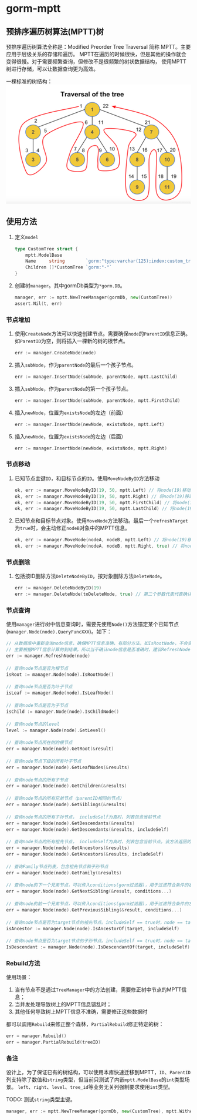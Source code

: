 # gorm-mptt

## 预排序遍历树算法(MPTT)树

预排序遍历树算法全称是：Modified Preorder Tree Traversal 简称 MPTT。主要应用于层级关系的存储和遍历。
MPTT在遍历的时候很快，但是其他的操作就会变得很慢。对于需要频繁查询，但修改不是很频繁的树状数据结构， 使用MPTT树进行存储，可以让数据查询更为高效。

一棵标准的树结构：
![树的遍历](./doc/tree.png)

## 使用方法

1. 定义`model`
    ```go
    type CustomTree struct {
        mptt.ModelBase
        Name     string        `gorm:"type:varchar(125);index:custom_tree_name" validate:"required"`
        Children []*CustomTree `gorm:"-"`
    }
   ```
2. 创建树`manager`。其中gormDb类型为`*gorm.DB`。
    ```go
    manager, err := mptt.NewTreeManager(gormDb, new(CustomTree))
	assert.Nil(t, err)
    ```
   
### 节点增加
1. 使用`CreateNode`方法可以快速创建节点。需要确保`node`的`ParentID`信息正确。如`ParentID`为空，则将插入一棵新的树的根节点。
   ```go
   err := manager.CreateNode(node)
   ```
2. 插入`subNode`，作为`parentNode`的最后一个孩子节点。
    ```go
    err := manager.InsertNode(subNode, parentNode, mptt.LastChild)
    ```
3. 插入`subNode`，作为`parentNode`的第一个孩子节点。
    ```go
    err := manager.InsertNode(subNode, parentNode, mptt.FirstChild)
    ```
4. 插入`newNode`，位置为`existsNode`的左边（前面）
    ```go
    err := manager.InsertNode(newNode, existsNode, mptt.Left)
    ```   
5. 插入`newNode`，位置为`existsNode`的左边（后面）
    ```go
    err := manager.InsertNode(newNode, existsNode, mptt.Right)
    ```

### 节点移动
1. 已知节点主键`ID`，和目标节点的`ID`。使用`MoveNodeByID`方法移动
   ```go
   ok, err := manager.MoveNodeByID(19, 50, mptt.Left) // 将node(19)移动到node(50)的左边
   ok, err := manager.MoveNodeByID(19, 50, mptt.Right) // 将node(19)移动到node(50)的右边
   ok, err := manager.MoveNodeByID(19, 50, mptt.FirstChild) // 将node(19)移动为node(50)的第一个孩子节点
   ok, err := manager.MoveNodeByID(19, 50, mptt.LastChild) // 将node(19)移动为node(50)的最后一个孩子节点
   ```
2. 已知节点和目标节点对象。使用`MoveNode`方法移动。最后一个`refreshTarget`为`true`时，会主动修正`nodeB`对象中的MPTT信息。
   ```go
   ok, err := manager.MoveNode(nodeA, nodeB, mptt.Left) // 将node(19)移动到node(50)的左边
   ok, err := manager.MoveNode(nodeA, nodeB, mptt.Right, true) // 将node(19)移动到node(50)的右边
   ```

### 节点删除
1. 包括按ID删除方法`DeleteNodeByID`，按对象删除方法`DeleteNode`。
   ```go
   err := manager.DeleteNodeByID(19)
   err := manager.DeleteNode(toDeleteNode, true) // 第二个参数代表代表确认node中的MPTT信息准确无误，无需框架主动刷新信息后再执行删除。
   ```

### 节点查询

使用`manager`进行树中信息查询时，需要先使用`Node()`方法锚定某个已知节点(`manager.Node(node).QueryFuncXXX`)。如下：
```go
// 从数据库中重新查询node信息，确保MPTT信息准确，有部分方法，如IsRootNode，不会实际查库，
// 主要根据MPTT信息计算的到结果。所以当不确认node信息是否准确时，建议RefreshNode
err := manager.RefreshNode(node)

// 查询node节点是否为根节点
isRoot := manager.Node(node).IsRootNode()

// 查询node节点是否为叶子节点
isLeaf := manager.Node(node).IsLeafNode()

// 查询node节点是否为子节点
isChild := manager.Node(node).IsChildNode()

// 查询node节点的level
level := manager.Node(node).GetLevel()

// 查询node节点所在树的根节点
err = manager.Node(node).GetRoot(&result)

// 查询node节点下级的所有叶子节点
err = manager.Node(node).GetLeafNodes(&results)

// 查询node节点的所有子节点
err = manager.Node(node).GetChildren(&results)

// 查询node节点的所有兄弟节点（parentID相同的节点）
err = manager.Node(node).GetSiblings(&results)

// 查询node节点的所有子孙节点， includeSelf为真时，列表包含当前节点
err = manager.Node(node).GetDescendants(&results)
err = manager.Node(node).GetDescendants(&results, includeSelf)

// 查询node节点的所有祖先节点， includeSelf为真时，列表包含当前节点。该方法返回的数据默认从根节点到当前node排序。
err = manager.Node(node).GetAncestors(&results)
err = manager.Node(node).GetAncestors(&results, includeSelf)

// 查询Family节点列表，包含祖先节点和子孙节点
err = manager.Node(node).GetFamily(&results)

// 查询node的下一个兄弟节点，可以传入conditions(gorm过滤器)，用于过滤符合条件的右侧兄弟
err = manager.Node(node).GetNextSibling(&result, conditions...)

// 查询node的前一个兄弟节点，可以传入conditions(gorm过滤器)，用于过滤符合条件的左侧兄弟
err = manager.Node(node).GetPreviousSibling(&result, conditions...)

// 查询node节点是否为target节点的祖先节点。includeSelf == true时，node == target也为真
isAncestor := manager.Node(node).IsAncestorOf(target, includeSelf)

// 查询node节点是否为target节点的子孙节点。includeSelf == true时，node == target也为真
IsDescendant := manager.Node(node).IsDescendantOf(target, includeSelf)
```


### Rebuild方法

使用场景：
1. 当有节点不是通过`TreeManager`中的方法创建，需要修正树中节点的MPTT信息；
2. 当并发处理导致树上的MPTT信息错乱时；
3. 其他任何导致树上MPTT信息不准确，需要修正这些数据时

都可以调用`Rebuild`来修正整个森林，`PartialRebuild`修正特定的树：
```go
err = manager.Rebuild()
err = manager.PartialRebuild(treeID)
```

### 备注

设计上，为了保证已有的树结构，可以使用本库快速迁移到MPTT，`ID`、`ParentID`列支持除了数值和`string`类型，但当前只测试了内嵌`mptt.ModelBase`的`int`类型场景。
`left`、`right`、`level`、`tree_id`等业务无关列强制要求使用`int`类型。

TODO: 测试`string`类型主键。
```go
manager, err := mptt.NewTreeManager(gormDb, new(CustomTree), mptt.WithAttrs(colFields))
```
